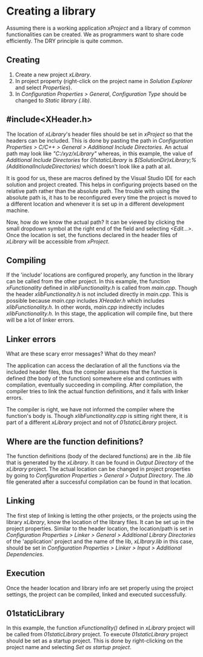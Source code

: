 # Creating a library
Assuming there is a working application *xProject* and a library of common functionalities can be created.
We as programmers want to share code efficiently. The DRY principle is quite common.

## Creating 
1. Create a new project *xLibrary*.
2. In project property (right-click on the project name in *Solution Explorer* and select *Properties*).
3. In *Configuration Properties > General*, *Configuration Type* should be changed to *Static library (.lib)*.

## #include<XHeader.h>
The location of *xLibrary*'s header files should be set in *xProject* so that the headers can be included. This is done by pasting the path in *Configuration Properties > C/C++ > General > Additional Include Directories*. An actual path may look like *"C:/xyz/xLibrary"* whereas, in this example, the value of *Additional Include Directories* for *01staticLibrary* is *$(SolutionDir)xLibrary;%(AdditionalIncludeDirectories)* which doesn't look like a path at all.

It is good for us, these are macros defined by the Visual Studio IDE for each solution and project created. This helps in configuring projects based on the relative path rather than the absolute path. The trouble with using the absolute path is, it has to be reconfigured every time the project is moved to a different location and whenever it is set up in a different development machine.

Now, how do we know the actual path? It can be viewed by clicking the small dropdown symbol at the right end of the field and selecting *<Edit...>*. Once the location is set, the functions declared in the header files of *xLibrary* will be accessible from *xProject*.

## Compiling
If the 'include' locations are configured properly, any function in the library can be called from the other project. In this example, the function *xFunctionality* defined in *xlibFunctionality.h* is called from *main.cpp*. Though the header *xlibFunctionality.h* is not included directly in *main.cpp*. This is possible because *main.cpp* includes *XHeader.h* which includes *xlibFunctionality.h*. In other words, *main.cpp* indirectly includes *xlibFunctionality.h*. In this stage, the application will compile fine, but there will be a lot of linker errors. 

## Linker errors
What are these scary error messages? What do they mean?

The application can access the declaration of all the functions via the included header files, thus the compiler assumes that the function is defined (the body of the function) somewhere else and continues with compilation, eventually succeeding in compiling. After compilation, the compiler tries to link the actual function definitions, and it fails with linker errors. 

The compiler is right, we have not informed the compiler where the function's body is. Though *xlibFunctionality.cpp* is sitting right there, it is part of a different _xLibrary_ project and not of *01staticLibrary* project.

## Where are the function definitions? 
The function definitions (body of the declared functions) are in the *.lib* file that is generated by the *xLibrary*. It can be found in *Output Directory* of the *xLibrary* project. The actual location can be changed in project properties by going to *Configuration Properties > General > Output Directory*. The *.lib* file generated after a successful compilation can be found in that location. 

## Linking
The first step of linking is letting the other projects, or the projects using the library *xLibrary*, know the location of the library files. It can be set up in the project properties. Similar to the header location, the location/path is set in *Configuration Properties > Linker > General > Additional Library Directories* of the 'application' project and the name of the lib, *xLIbrary.lib* in this case, should be set in *Configuration Properties > Linker > Input > Additional Dependencies*.

## Execution
Once the header location and library info are set properly using the project settings, the project can be compiled, linked and executed successfully.

## 01staticLibrary
In this example, the function *xFunctionality()* defined in *xLibrary* project will be called from *01staticLibrary* project. To execute *01staticLibrary* project should be set as a startup project. This is done by right-clicking on the project name and selecting *Set as startup project*.